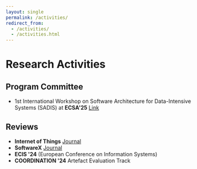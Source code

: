 ```yaml
---
layout: single
permalink: /activities/
redirect_from: 
  - /activities/
  - /activities.html
---
```


# Research Activities

## Program Committee

- 1st International Workshop on Software Architecture for Data-Intensive Systems (SADIS) at **ECSA'25** [Link](https://sadis2025.smartarch.cz/index.html)

## Reviews

- **Internet of Things** [Journal](https://www.sciencedirect.com/journal/internet-of-things)
- **SoftwareX** [Journal](https://www.sciencedirect.com/journal/softwarex)
- **ECIS '24** (European Conference on Information Systems)
- **COORDINATION '24** Artefact Evaluation Track
